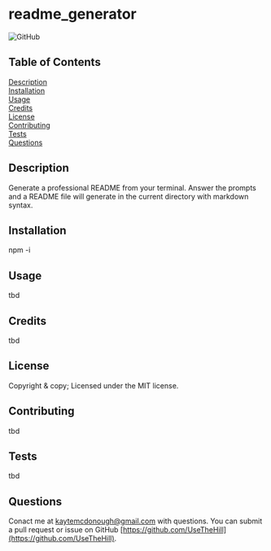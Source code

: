 

# readme_generator
    
![GitHub](https://img.shields.io/badge/License-MIT-green)

    
## Table of Contents 
[Description](#description)  
[Installation](#installation)  
[Usage](#usage)  
[Credits](#credits)  
[License](#license)  
[Contributing](#contributing)  
[Tests](#tests)  
[Questions](#questions)  


## Description
Generate a professional README from your terminal. Answer the prompts and a README file will generate in the current directory with markdown syntax.

## Installation
npm -i

## Usage
tbd

## Credits
tbd

## License 
Copyright & copy; Licensed under the MIT license.

## Contributing
tbd

## Tests
tbd

## Questions
Conact me at kaytemcdonough@gmail.com with questions. You can submit a pull request or issue on GitHub [https://github.com/UseTheHill](https://github.com/UseTheHill).
